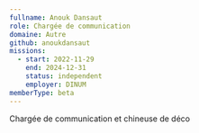 ```yaml
---
fullname: Anouk Dansaut
role: Chargée de communication
domaine: Autre
github: anoukdansaut
missions:
  - start: 2022-11-29
    end: 2024-12-31
    status: independent
    employer: DINUM
memberType: beta
---
```

Chargée de communication et chineuse de déco
